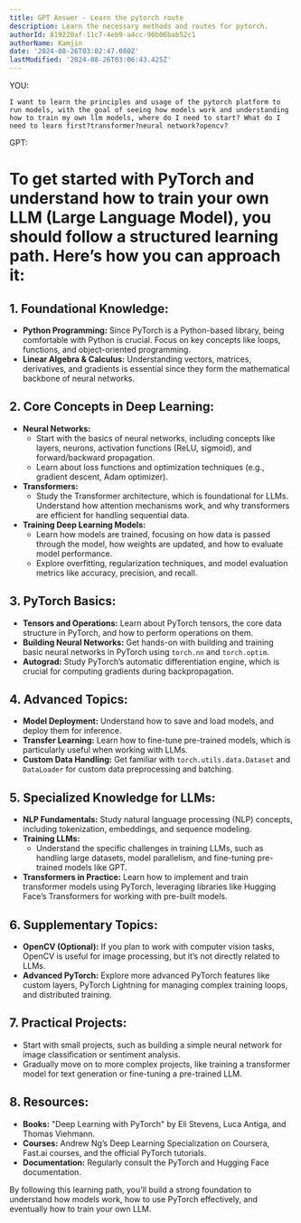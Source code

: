 ```yaml
---
title: GPT Answer - Learn the pytorch route
description: Learn the necessary methods and routes for pytorch.
authorId: 819220af-11c7-4eb9-a4cc-90b06bab52c1
authorName: Kamjin
date: '2024-08-26T03:02:47.080Z'
lastModified: '2024-08-26T03:06:43.425Z'
---
```

YOU:

```
I want to learn the principles and usage of the pytorch platform to run models, with the goal of seeing how models work and understanding how to train my own llm models, where do I need to start? What do I need to learn first?transformer?neural network?opencv?
```


GPT:

# To get started with PyTorch and understand how to train your own LLM (Large Language Model), you should follow a structured learning path. Here’s how you can approach it:

## 1. Foundational Knowledge:
   - **Python Programming:** Since PyTorch is a Python-based library, being comfortable with Python is crucial. Focus on key concepts like loops, functions, and object-oriented programming.
   - **Linear Algebra & Calculus:** Understanding vectors, matrices, derivatives, and gradients is essential since they form the mathematical backbone of neural networks.

## 2. Core Concepts in Deep Learning:
   - **Neural Networks:**
     - Start with the basics of neural networks, including concepts like layers, neurons, activation functions (ReLU, sigmoid), and forward/backward propagation.
     - Learn about loss functions and optimization techniques (e.g., gradient descent, Adam optimizer).
   - **Transformers:**
     - Study the Transformer architecture, which is foundational for LLMs. Understand how attention mechanisms work, and why transformers are efficient for handling sequential data.
   - **Training Deep Learning Models:**
     - Learn how models are trained, focusing on how data is passed through the model, how weights are updated, and how to evaluate model performance.
     - Explore overfitting, regularization techniques, and model evaluation metrics like accuracy, precision, and recall.

## 3. PyTorch Basics:
   - **Tensors and Operations:** Learn about PyTorch tensors, the core data structure in PyTorch, and how to perform operations on them.
   - **Building Neural Networks:** Get hands-on with building and training basic neural networks in PyTorch using `torch.nn` and `torch.optim`.
   - **Autograd:** Study PyTorch’s automatic differentiation engine, which is crucial for computing gradients during backpropagation.

## 4. Advanced Topics:
   - **Model Deployment:** Understand how to save and load models, and deploy them for inference.
   - **Transfer Learning:** Learn how to fine-tune pre-trained models, which is particularly useful when working with LLMs.
   - **Custom Data Handling:** Get familiar with `torch.utils.data.Dataset` and `DataLoader` for custom data preprocessing and batching.

## 5. Specialized Knowledge for LLMs:
   - **NLP Fundamentals:** Study natural language processing (NLP) concepts, including tokenization, embeddings, and sequence modeling.
   - **Training LLMs:**
     - Understand the specific challenges in training LLMs, such as handling large datasets, model parallelism, and fine-tuning pre-trained models like GPT.
   - **Transformers in Practice:** Learn how to implement and train transformer models using PyTorch, leveraging libraries like Hugging Face’s Transformers for working with pre-built models.

## 6. Supplementary Topics:
   - **OpenCV (Optional):** If you plan to work with computer vision tasks, OpenCV is useful for image processing, but it’s not directly related to LLMs.
   - **Advanced PyTorch:** Explore more advanced PyTorch features like custom layers, PyTorch Lightning for managing complex training loops, and distributed training.

## 7. Practical Projects:
   - Start with small projects, such as building a simple neural network for image classification or sentiment analysis.
   - Gradually move on to more complex projects, like training a transformer model for text generation or fine-tuning a pre-trained LLM.

## 8. Resources:
   - **Books:** "Deep Learning with PyTorch" by Eli Stevens, Luca Antiga, and Thomas Viehmann.
   - **Courses:** Andrew Ng’s Deep Learning Specialization on Coursera, Fast.ai courses, and the official PyTorch tutorials.
   - **Documentation:** Regularly consult the PyTorch and Hugging Face documentation.

By following this learning path, you'll build a strong foundation to understand how models work, how to use PyTorch effectively, and eventually how to train your own LLM.

